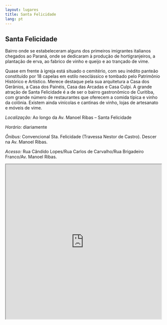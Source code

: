 ```yaml
---
layout: lugares
title: Santa Felicidade
lang: pt
---
```


## Santa Felicidade

Bairro onde se estabeleceram alguns dos primeiros imigrantes italianos chegados ao Paraná, onde se dedicaram à produção de hortigranjeiros, a plantação de erva, ao fabrico de vinho e queijo e ao trançado de vime.

Quase em frente à igreja está situado o cemitério, com seu inédito panteão constituído por 18 capelas em estilo neoclássico e tombado pelo Patrimônio Histórico e Artístico. Merece destaque pela sua arquitetura a Casa dos Gerânios, a Casa dos Painéis, Casa das Arcadas e Casa Culpi. A grande atração de Santa Felicidade é a de ser o bairro gastronômico de Curitiba, com grande número de restaurantes que oferecem a comida típica e vinho da colônia. Existem ainda vinícolas e cantinas de vinho, lojas de artesanato e móveis de vime.


*Localização:*
Ao longo da Av. Manoel Ribas – Santa Felicidade

*Horário:*
diariamente

*Ônibus:*
Convencional Sta. Felicidade (Travessa Nestor de Castro). Descer na Av. Manoel Ribas.

*Acesso:*
Rua Cândido Lopes/Rua Carlos de Carvalho/Rua Brigadeiro Franco/Av. Manoel Ribas.

<iframe style="width:100%; height:500px;" src="https://a.tiles.mapbox.com/v4/nolram.imloj4nc/attribution,zoompan,zoomwheel,geocoder,share.html?access_token=pk.eyJ1Ijoibm9scmFtIiwiYSI6ImxwQndGSTQifQ.CiUt2RoqzvarItHA-wtPag"></iframe>
